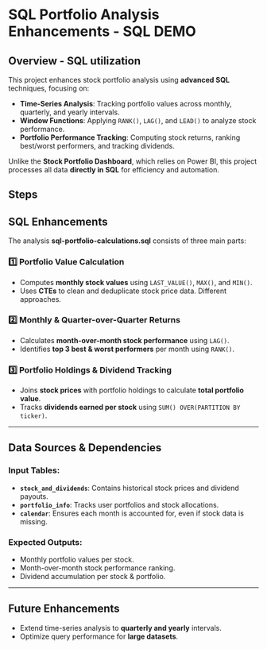 
# SQL Portfolio Analysis Enhancements - SQL DEMO

## Overview -  SQL utilization

This project enhances stock portfolio analysis using **advanced SQL** techniques, focusing on:

- **Time-Series Analysis**: Tracking portfolio values across monthly, quarterly, and yearly intervals.
- **Window Functions**: Applying `RANK()`, `LAG()`, and `LEAD()` to analyze stock performance.
- **Portfolio Performance Tracking**: Computing stock returns, ranking best/worst performers, and tracking dividends.

Unlike the **Stock Portfolio Dashboard**, which relies on Power BI, this project processes all data **directly in SQL** for efficiency and automation.

## Steps

## SQL Enhancements

The analysis **sql-portfolio-calculations.sql** consists of three main parts:

### 1️⃣ Portfolio Value Calculation
- Computes **monthly stock values** using `LAST_VALUE()`, `MAX()`, and `MIN()`.
- Uses **CTEs** to clean and deduplicate stock price data. Different approaches.

### 2️⃣ Monthly & Quarter-over-Quarter Returns
- Calculates **month-over-month stock performance** using `LAG()`.
- Identifies **top 3 best & worst performers** per month using `RANK()`.

### 3️⃣ Portfolio Holdings & Dividend Tracking
- Joins **stock prices** with portfolio holdings to calculate **total portfolio value**.
- Tracks **dividends earned per stock** using `SUM() OVER(PARTITION BY ticker)`.

---

## Data Sources & Dependencies

### Input Tables:
- **`stock_and_dividends`**: Contains historical stock prices and dividend payouts.
- **`portfolio_info`**: Tracks user portfolios and stock allocations.
- **`calendar`**: Ensures each month is accounted for, even if stock data is missing.

### Expected Outputs:
- Monthly portfolio values per stock.
- Month-over-month stock performance ranking.
- Dividend accumulation per stock & portfolio.

---

## Future Enhancements
- Extend time-series analysis to **quarterly and yearly** intervals.
- Optimize query performance for **large datasets**.

